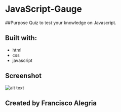 # JavaScript-Gauge
##Purpose 
Quiz to test your knowledge on Javascript.

## Built with:
* html
* css
* javascript

## Screenshot 
![alt text]()

## Created by Francisco Alegria
